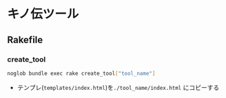 # キノ伝ツール

## Rakefile
### create_tool
```sh
noglob bundle exec rake create_tool["tool_name"]
```
- テンプレ(`templates/index.html`)を`./tool_name/index.html` にコピーする
